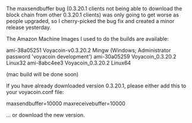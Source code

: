 The maxsendbuffer bug (0.3.20.1 clients not being able to download the block chain from other 0.3.20.1 clients) was only going to get
worse as people upgraded, so I cherry-picked the bug fix and created a minor release yesterday.

The Amazon Machine Images I used to do the builds are available:

  ami-38a05251   Voyacoin-v0.3.20.2 Mingw    (Windows; Administrator password 'voyacoin development')
  ami-30a05259   Voyacoin_0.3.20.2 Linux32
  ami-8abc4ee3   Voyacoin_0.3.20.2 Linux64

(mac build will be done soon)

If you have already downloaded version 0.3.20.1, please either add this to your voyacoin.conf file:

  maxsendbuffer=10000
  maxreceivebuffer=10000

... or download the new version.
